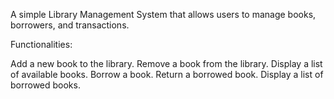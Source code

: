 A simple Library Management System that allows users to manage books, borrowers, and transactions.

Functionalities:

Add a new book to the library.
Remove a book from the library.
Display a list of available books.
Borrow a book.
Return a borrowed book.
Display a list of borrowed books.
